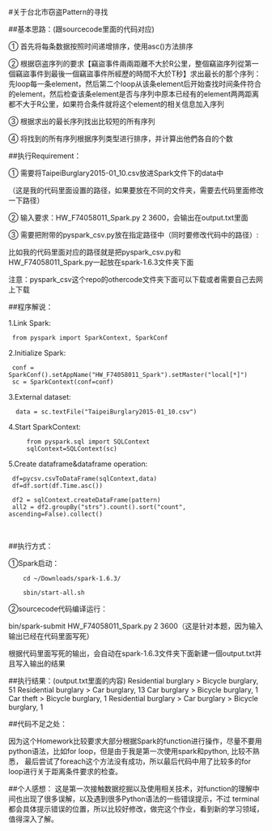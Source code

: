 #关于台北市窃盗Pattern的寻找

##基本思路：(跟sourcecode里面的代码对应)

①	首先将每条数据按照时间递增排序，使用asc()方法排序

②	根据窃盗序列的要求【竊盜事件兩兩距離不大於R公里，整個竊盜序列從第一個竊盜事件到最後一個竊盜事件所經歷的時間不大於T秒】求出最长的那个序列：先loop每一条element，然后第二个loop从该条element后开始查找时间条件符合的element，然后检查该条element是否与序列中原本已经有的element两两距离都不大于R公里，如果符合条件就将这个element的相关信息加入序列
        
③	根据求出的最长序列找出比较短的所有序列

④	将找到的所有序列根据序列类型进行排序，并计算出他們各自的个数


##执行Requirement：

①	需要将TaipeiBurglary2015-01_10.csv放进Spark文件下的data中

（这是我的代码里面设置的路径，如果要放在不同的文件夹，需要去代码里面修改一下路径）
       
②	输入要求：HW_F74058011_Spark.py 2 3600，会输出在output.txt里面

③	需要把附带的pyspark_csv.py放在指定路径中（同时要修改代码中的路径）:

  比如我的代码里面对应的路径就是把pyspark_csv.py和HW_F74058011_Spark.py一起放在spark-1.6.3文件夹下面

  注意：pyspark_csv这个repo的othercode文件夹下面可以下载或者需要自己去网上下载
  
 
 
##程序解说：
 
 1.Link Spark:
 
     from pyspark import SparkContext, SparkConf
 
 2.Initialize Spark:
 
     conf = SparkConf().setAppName("HW_F74058011_Spark").setMaster("local[*]")
     sc = SparkContext(conf=conf)
            
 3.External dataset:
 
      data = sc.textFile("TaipeiBurglary2015-01_10.csv")
      
 4.Start SparkContext:
 
         from pyspark.sql import SQLContext
         sqlContext=SQLContext(sc)
         
 5.Create dataframe&dataframe operation:
 
     df=pycsv.csvToDataFrame(sqlContext,data)
     df=df.sort(df.Time.asc())
     
     df2 = sqlContext.createDataFrame(pattern)
     all2 = df2.groupBy("strs").count().sort("count", ascending=False).collect()
 
 
 
 
    
 
 
  

##执行方式：

  ①Spark启动：
  
        cd ~/Downloads/spark-1.6.3/
        
        sbin/start-all.sh
        
  ②sourcecode代码编译运行：
  
  bin/spark-submit HW_F74058011_Spark.py 2 3600（这是针对本题，因为输入输出已经在代码里面写死）

  根据代码里面写死的输出，会自动在spark-1.6.3文件夹下面新建一個output.txt并且写入输出的结果

##执行结果：(output.txt里面的内容)
     Residential burglary > Bicycle burglary, 51
     Residential burglary > Car burglary, 13
     Car burglary > Bicycle burglary, 1
     Car theft > Bicycle burglary, 1
     Residential burglary > Car burglary > Bicycle burglary, 1


##代码不足之处：

因为这个Homework比较要求大部分根据Spark的function进行操作，尽量不要用python语法，比如for loop，但是由于我是第一次使用spark和python,
比较不熟悉， 最后尝试了foreach这个方法没有成功，所以最后代码中用了比较多的for loop进行关于距离条件要求的检查。

##个人感想：
这是第一次接触数据挖掘以及使用相关技术，对function的理解中间也出现了很多误解，以及遇到很多Python语法的一些错误提示，不过
terminal都会具体提示错误的位置，所以比较好修改，做完这个作业，看到新的学习领域，值得深入了解。
       
      
